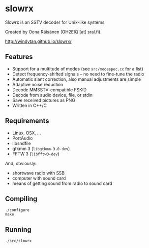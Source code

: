 slowrx
======

Slowrx is an SSTV decoder for Unix-like systems.

Created by Oona Räisänen (OH2EIQ [at] sral.fi).

http://windytan.github.io/slowrx/

Features
--------

* Support for a multitude of modes (see `src/modespec.cc` for a list)
* Detect frequency-shifted signals – no need to fine-tune the radio
* Automatic slant correction, also manual adjustments are simple
* Adaptive noise reduction
* Decode MMSSTV-compatible FSKID
* Decode from audio device, file, or stdin
* Save received pictures as PNG
* Written in C++/C

Requirements
------------

* Linux, OSX, ...
* PortAudio
* libsndfile
* gtkmm 3 (`libgtkmm-3.0-dev`)
* FFTW 3 (`libfftw3-dev`)

And, obviously:

* shortwave radio with SSB
* computer with sound card
* means of getting sound from radio to sound card

Compiling
---------

    ./configure
    make

Running
-------

`./src/slowrx`

